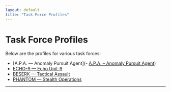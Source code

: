 ```yaml
---
layout: default
title: "Task Force Profiles"
---
```


# Task Force Profiles

Below are the profiles for various task forces:

- [A.P.A. — Anomaly Pursuit Agent](- [A.P.A. – Anomaly Pursuit Agent](apa.md))
- [ECHO-9 — Echo Unit-9](task-forces/echo9.md)
- [BESERK — Tactical Assault](task-forces/viking.md)
- [PHANTOM — Stealth Operations](task-forces/phantom.md)

---
